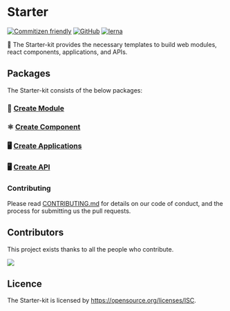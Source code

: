 # Starter

[![Commitizen friendly](https://img.shields.io/badge/commitizen-friendly-brightgreen.svg)](http://commitizen.github.io/cz-cli/)
[![GitHub](https://img.shields.io/github/license/medly/medly-components)](https://github.com/medly/medly-components/blob/master/LICENSE)
[![lerna](https://img.shields.io/badge/maintained%20with-lerna-cc00ff.svg)](https://lerna.js.org/)

🚀 The Starter-kit provides the necessary templates to build web modules, react components, applications, and APIs.


## Packages
The Starter-kit consists of the below packages:

### 🧩 [Create Module](https://github.com/medly/starter/tree/master/packages/module)

### ⚛️ [Create Component](https://github.com/medly/starter/tree/master/packages/component)

### 🖥️ [Create Applications](https://github.com/medly/starter/tree/master/packages/app)

### 🖥️ [Create API](https://github.com/medly/starter/tree/master/packages/api)
 

### Contributing
Please read [CONTRIBUTING.md](CONTRIBUTING.md) for details on our code of conduct, and the process for submitting us the pull requests.

## Contributors
This project exists thanks to all the people who contribute.

<a href="https://github.com/medly/starter/graphs/contributors">
  <img src="https://contrib.rocks/image?repo=medly/starter" />
</a>


## Licence
The Starter-kit is licensed by https://opensource.org/licenses/ISC.